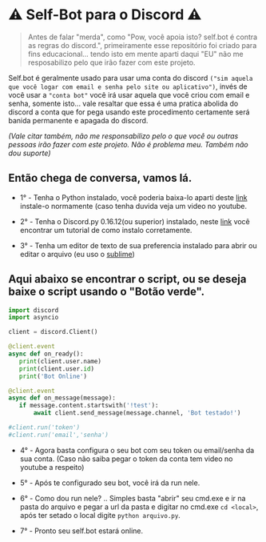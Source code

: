 # :warning: Self-Bot para o Discord :warning:
> Antes de falar "merda", como "Pow, você apoia isto? self.bot é contra as regras do discord.", primeiramente esse repositório foi criado para fins educacional... tendo isto em mente aparti daqui "EU" não me resposabilizo pelo que irão fazer com este projeto.

Self.bot é geralmente usado para usar uma conta do discord `("sim aquela que você logar com email e senha pelo site ou aplicativo")`, invés de você usar a `"conta bot"` você irá usar aquela que você criou com email e senha, somente isto... vale resaltar que essa é uma pratica abolida do discord a conta que for pega usando este procedimento certamente será banida permanente e apagada do discord.

*(Vale citar também, não me responsabilizo pelo o que você ou outras pessoas irão fazer com este projeto. Não é problema meu. Também não dou suporte)*
 
 ## Então chega de conversa, vamos lá.
 
 * 1° - Tenha o Python instalado, você poderia baixa-lo aparti deste [link](https://www.python.org) instale-o normamente (caso tenha duvida veja um video no youtube.
 
 * 2° - Tenha o Discord.py 0.16.12(ou superior) instalado, neste [link](https://github.com/Rapptz/discord.py) você encontrar um tutorial de como instalo corretamente.
 
 * 3° - Tenha um editor de texto de sua preferencia instalado para abrir ou editar o arquivo (eu uso o [sublime](https://sublimetext.com))
 
 ## Aqui abaixo se encontrar o script, ou se deseja baixe o script usando o "Botão verde".
 
 
 ```py
import discord
import asyncio

client = discord.Client()

@client.event
async def on_ready():
    print(client.user.name)
    print(client.user.id)
    print('Bot Online')

@client.event
async def on_message(message):
    if message.content.startswith('!test'):
        await client.send_message(message.channel, 'Bot testado!')

#client.run('token')
#client.run('email','senha')
```

* 4° - Agora basta configura o seu bot com seu token ou email/senha da sua conta. (Caso não saiba pegar o token da conta tem video no youtube a respeito)

* 5° - Após te configurado seu bot, você irá da run nele.

* 6° - Como dou run nele? .. Simples basta "abrir" seu cmd.exe e ir na pasta do arquivo e pegar a url da pasta e digitar no cmd.exe `cd <local>`, após ter setado o local digite `python arquivo.py`.

* 7° - Pronto seu self.bot estará online.
